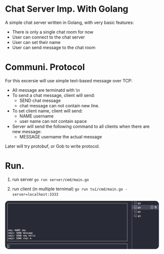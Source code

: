 # Chat Server Imp. With Golang
A simple chat server written in Golang, with very basic features:
- There is only a single chat room for now
- User can connect to the chat server
- User can set their name
- User can send message to the chat room

# Communi. Protocol

For this excersie will use simple text-based message over TCP:

- All message are terminatd with \n
- To send a chat message, client will send:
  - SEND chat message
  - chat message can not contain new line.
- To set client name, client will send:
  - NAME username
  - user name can not contain space
- Server will send the following command to all clients when there are new message:
  - MESSAGE username the actual message

Later will try protobuf, or Gob to write protocol.

# Run.

1. run server
`go run server/cmd/main.go`

2. run client (in multiple ternimal)
`go run tui/cmd/main.go -server=localhost:3333`

![](resources/2024-04-20-01-12-06.png)